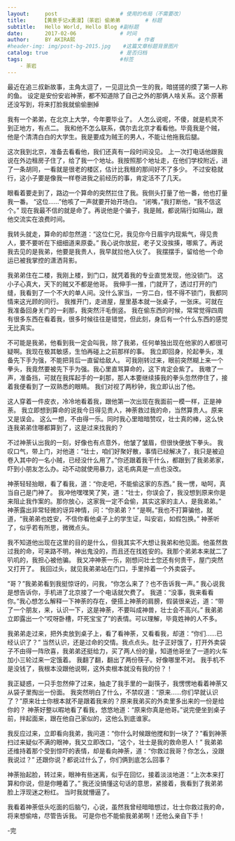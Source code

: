 ```yaml
---
layout:     post                    # 使用的布局（不需要改）
title:     【黄泉手记x勇漫】｛荼岩｝偷弟弟        # 标题 
subtitle:   Hello World, Hello Blog #副标题
date:       2017-02-06              # 时间
author:     BY AKIRA熙                    # 作者
#header-img: img/post-bg-2015.jpg    #这篇文章标题背景图片
catalog: true                       # 是否归档
tags:                               #标签
    - 荼岩
---
```



最近在追三叔新故事，主角太逗了，一见逗比负一生的我，暗搓搓的摸了第一人称的鱼。
设定是安份安岩神荼，都不知道除了自己之外的那俩人啥关系。这个原著还没写到，将来打脸我就偷偷删掉


我有一个弟弟，在北京上大学，今年要毕业了。
人怎么说呢，不傻，就是机灵不到正地方，有点二。
我和他不怎么联系，偶尔去北京才看看他。毕竟我是个贼，他是个清清白白的大学生。我是要成为贼王的男人，不能让他拖我后腿。

这次我到北京，准备去看看他，我们还真有一段时间没见。
上一次打电话他跟我说在外边租房子住了，给了我一个地址。我按照那个地址走，在他们学校附近，进了一条胡同，一看就是很老的楼区，估计比我租的那间好不了多少。
不过安稳就行，这小子要是像我一样卷进我之前经历的事，肯定活不了几天。

眼看着要走到了，路边一个算命的突然拦住了我。我侧头打量了他一番，他也打量我一番。
“这位……”他咳了一声就要开始开场白。
“闭嘴，”我打断他，“我不信这个。”
现在我最不信的就是命了。再说他是个骗子，我是贼，都说隔行如隔山，跟他交流实在浪费时间。

我转头就走，算命的却忽然道：“这位仁兄，我见你今日眉宇内现紫气，得见贵人，要不要听在下细细道来原委。”
我心说你放屁，老子又没挨揍，哪紫了。再说我去见的是我弟，他要是我贵人，我早就拉他入伙了。
我摆摆手，留给他一个命运已被我掌控的潇洒背影。

我弟弟住在二楼，我刚上楼，到门口，就凭着我的专业直觉发现，他没锁门。
这小子心真大，天下的贼又不都是他哥。
我伸手一推，门就开了，透过打开的门缝，我看到了一个不大的单人间。没什么家当，一穷二白，怪不得不锁门，我都同情来这光顾的同行。
我推开门，走进屋，屋里基本就一张桌子，一张床。可就在我准备回身关门的一刹那，我突然汗毛倒竖。
我在偷东西的时候，常常觉得四周有很多东西在看着我，很多时候往往是错觉，但此刻，身后有一个什么东西的感觉无比真实。

不可能是我弟，他看到我一定会叫我，除了我弟，任何单独出现在他家的人都很可疑啊。我现在极其敏感，生怕再碰上之前那样的事。
我立即回身，抡起拳头，准备先下手为强，不能把背后一直留给敌人。
可我刚转过来，眼前突然糊上来一个拳头，我竟然要被先下手为强。我心里直骂算命的，这下肯定会紫了。
我嗷了一声，准备挡，可就在我挥起手的一刹那，那人本要继续揍我的拳头忽然停住了，接着我便看到了一双熟悉的眼睛。
我们对视了两秒钟，我立即认出了他。

这人穿着一件皮衣，冷冷地看着我，跟他第一次出现在我面前一模一样，正是神荼。
我立即想到算命的说我今日得见贵人，神荼救过我的命，当然算贵人。原来又是误会。
这么一想，不由得一乐。同时我心里暗暗赞叹，壮士真的棒，这么快连我弟弟住哪都算到了，这是过来找我的？

不过神荼认出我的一刻，好像也有点意外，他皱了皱眉，但很快便放下拳头。
我叹口气，带上门，对他道：“壮士，咱们好聚好散，事情已经解决了，我只是被迫卷入其中的一名小贼，已经没什么用了。”你还跟着我干什么，都跟到了我弟弟家，吓到小朋友怎么办。动不动就使用暴力，这毛病真是一点也没改。

神荼轻轻抬眼，看了看我，道：“你走吧，不能偷这家的东西。”
我一愣，呦呵，真当自己是门神了。
我冲他嘿嘿笑了笑，道：“壮士，你误会了，我没想到原来你是来阻止我作案的。那你放心，这家我一定不会偷，其实这家的主人，是我弟弟。”
神荼露出非常轻微的讶异神情，问：“你弟弟？”
“是啊。”我也不打算骗他，就道，“我弟弟也姓安，不信你看他桌子上的学生证，叫安岩，如假包换。”
神荼听了，似乎若有所思，微微点头。

我不知道他出现在这里的目的是什么，但我其实不大想让我弟和他见面。他虽然救过我的命，可来路不明，神出鬼没的，而且还在找姓安的。我那个弟弟本来就二了叭叽的，我担心被他骗。
我又冲神荼一乐，刚想问壮士您还有何贵干，屋门突然又打开了。
我回过头，就见我弟弟站在门口，手里拎着一个外卖袋子。

“哥？”我弟弟看到我挺惊讶的，问我，“你怎么来了？也不告诉我一声。”
我心说我是想告诉你，手机进了北京接了一个电话就欠费了。
我道：“没事，我来看看你。”我心想怎么解释一下神荼的存在，便搭上神荼的肩膀，假装很亲近，道：“带了一个朋友，来，认识一下，这是神荼，不要叫成神兽，壮士会不高兴。”
我弟弟立即露出一个“哎呀卧槽，吓死宝宝了”的表情。可以理解，毕竟姓神的人不多。

我弟弟走过来，把外卖放到桌子上，看了看神荼，又看看我，却道：“你们……已经认识了？”
当然认识，还是过命的交情。我点点头。肚子正好饿了，打开外卖袋子不由得一阵欣喜，我弟弟还挺给力，买了两人份的量，知道他哥坐了一道的火车加小三轮过来一定饿着。
我翻了翻，翻出了两份筷子。好像哪里不对。
我手机不是没钱了，我根本没跟他说啊，这外卖根本就没有我的份？！

我正疑惑，一只手忽然伸了过来，抽走了我手里的一副筷子，我愣愣地看着神荼又从袋子里掏出一份面。
我突然明白了什么，不禁叹道：“原来……你们早就认识了？”原来壮士你根本就不是跟着我来的？原来我弟买的外卖里多出来的一份是给你的？
神荼好整以暇地看了看我，悠悠地道：“原来你真是他哥。”说完便坐到桌子前，拌起面来，跟在他自己家似的，这他么到底谁家。

我反应过来，立即看向我弟，我问道：“你什么时候跟他搅和到一块了？”看到神荼扫过来疑似不满的眼神，我又立即改口，“这个，壮士是我的救命恩人！”
我弟弟还维持着那个受到惊吓的表情，却是看向神荼，道：“你救过我哥？你怎么，没跟我说过？”
还跟你说？都说过什么了，你们俩到底怎么回事？

神荼抬起脸，转过来，眼神有些迷离，似乎在回忆，接着淡淡地道：“上次本来打算和你说，但是你睡着了。”
我还没搞懂这句话的意思，紧接着，我看到了我弟弟脸上浮现迷之粉红。
当时我就懵逼了。

我看着神荼低头吃面的后脑勺，心说，虽然我曾经暗暗想过，壮士你救过我的命，将来想偷啥，尽管告诉我。
可是你也不能偷我弟弟啊！还他么亲自下手！

-完
